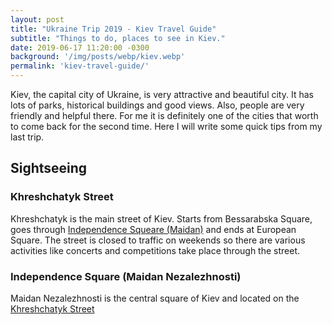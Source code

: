 ```yaml
---
layout: post
title: "Ukraine Trip 2019 - Kiev Travel Guide"
subtitle: "Things to do, places to see in Kiev."
date: 2019-06-17 11:20:00 -0300
background: '/img/posts/webp/kiev.webp'
permalink: 'kiev-travel-guide/'
---
```


Kiev, the capital city of Ukraine, is very attractive and beautiful city. It has lots of parks, historical buildings and good views. Also, people are very friendly and helpful there. For me it is definitely one of the cities that worth to come back for the second time. Here I will write some quick tips from my last trip.

## Sightseeing

### Khreshchatyk Street
Khreshchatyk is the main street of Kiev. Starts from Bessarabska Square, goes through [Independence Squeare (Maidan)](#) and ends at European Square. The street is closed to traffic on weekends so there are various activities like concerts and competitions take place through the street.

### Independence Square (Maidan Nezalezhnosti)
Maidan Nezalezhnosti is the central square of Kiev and located on the [Khreshchatyk Street](#)